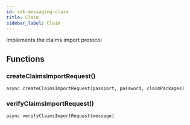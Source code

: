 ```yaml
---
id: sdk-messaging-claim
title: Claim
sidebar_label: Claim 
---
```

Implements the claims import protocol

## Functions

### createClaimsImportRequest()
```
async createClaimsImportRequest(passport, password, claimPackages)
```

### verifyClaimsImportRequest()
```
async verifyClaimsImportRequest(message)
```